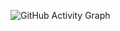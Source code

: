 ![GitHub Activity Graph](https://github-readme-activity-graph.vercel.app/graph?username=jinhyeon-dev&theme=github-compact&height=250)
